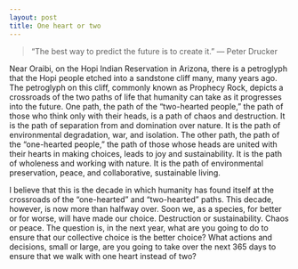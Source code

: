 ```yaml
---
layout: post
title: One heart or two
---
```


> “The best way to predict the future is to create it.” — Peter Drucker

Near Oraibi, on the Hopi Indian Reservation in Arizona, there is a petroglyph that the Hopi people etched into a sandstone cliff many, many years ago. The petroglyph on this cliff, commonly known as Prophecy Rock, depicts a crossroads of the two paths of life that humanity can take as it progresses into the future. One path, the path of the “two-hearted people,” the path of those who think only with their heads, is a path of chaos and destruction. It is the path of separation from and domination over nature. It is the path of environmental degradation, war, and isolation. The other path, the path of the “one-hearted people,” the path of those whose heads are united with their hearts in making choices, leads to joy and sustainability. It is the path of wholeness and working with nature. It is the path of environmental preservation, peace, and collaborative, sustainable living.

I believe that this is the decade in which humanity has found itself at the crossroads of the “one-hearted” and “two-hearted” paths. This decade, however, is now more than halfway over. Soon we, as a species, for better or for worse, will have made our choice. Destruction or sustainability. Chaos or peace. The question is, in the next year, what are you going to do to ensure that our collective choice is the better choice? What actions and decisions, small or large, are you going to take over the next 365 days to ensure that we walk with one heart instead of two?

